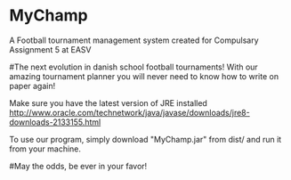 # MyChamp
A Football tournament management system created for Compulsary Assignment 5 at EASV

#The next evolution in danish school football tournaments!
With our amazing tournament planner you will never need to know how to write on paper again!

Make sure you have the latest version of JRE installed 
http://www.oracle.com/technetwork/java/javase/downloads/jre8-downloads-2133155.html

To use our program, simply download "MyChamp.jar" from dist/ and run it from your machine.

#May the odds, be ever in your favor!
